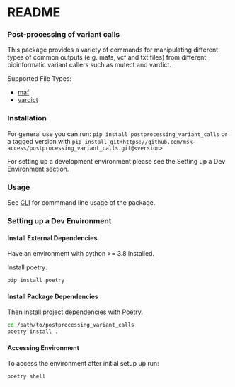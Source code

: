 # README

### Post-processing of variant calls

This package provides a variety of commands for manipulating different types of common outputs (e.g. mafs, vcf and txt files) from different bioinformatic variant callers such as mutect and vardict.

Supported File Types:

* [maf](https://github.com/msk-access/postprocessing\_variant\_calls/blob/main/docs/docs/MAF.md)
* [vardict](https://github.com/msk-access/postprocessing\_variant\_calls/blob/main/docs/docs/VARDICT.md)

### Installation

For general use you can run: `pip install postprocessing_variant_calls` or a tagged version with `pip install git+https://github.com/msk-access/postprocessing_variant_calls.git@<version>`

For setting up a development environment please see the Setting up a Dev Environment section.

### Usage

See [CLI](https://github.com/msk-access/postprocessing\_variant\_calls/blob/main/docs/docs/CLI.md) for commmand line usage of the package.

### Setting up a Dev Environment

#### Install External Dependencies

Have an environment with python >= 3.8 installed.

Install poetry:

```bash
pip install poetry
```

#### Install Package Dependencies

Then install project dependencies with Poetry.

```bash
cd /path/to/postprocessing_variant_calls
poetry install .
```

#### Accessing Environment

To access the environment after initial setup up run:

```bash
poetry shell
```
